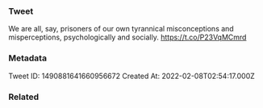 ### Tweet
We are all, say, prisoners of our own tyrannical misconceptions and misperceptions, psychologically and socially. https://t.co/P23VqMCmrd

### Metadata
Tweet ID: 1490881641660956672
Created At: 2022-02-08T02:54:17.000Z

### Related

